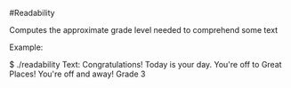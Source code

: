 #Readability

Computes the approximate grade level needed to comprehend some text

Example: 

$ ./readability
Text: Congratulations! Today is your day. You're off to Great Places! You're off and away!
Grade 3
